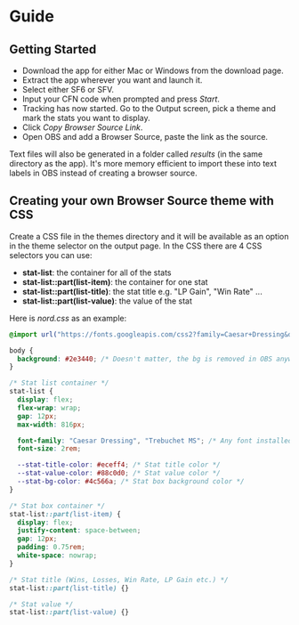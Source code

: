 # Guide
## Getting Started
- Download the app for either Mac or Windows from the download page.
- Extract the app wherever you want and launch it. 
- Select either SF6 or SFV.
- Input your CFN code when prompted and press *Start*.
- Tracking has now started. Go to the Output screen, pick a theme and mark the stats you want to display. 
- Click *Copy Browser Source Link*.
- Open OBS and add a Browser Source, paste the link as the source.

Text files will also be generated in a folder called *results* (in the same directory as the app). It's more memory efficient to import these into text labels in OBS instead of creating a browser source.

## Creating your own Browser Source theme with CSS

Create a CSS file in the themes directory and it will be available as an option in the theme selector on the output page. In the CSS there are 4 CSS selectors you can use:

- **stat-list**: the container for all of the stats
- **stat-list::part(list-item)**: the container for one stat
- **stat-list::part(list-title)**: the stat title e.g. "LP Gain", "Win Rate" ...
- **stat-list::part(list-value)**: the value of the stat

Here is *nord.css* as an example:
```css
@import url("https://fonts.googleapis.com/css2?family=Caesar+Dressing&display=swap");

body {
  background: #2e3440; /* Doesn't matter, the bg is removed in OBS anyway */
}

/* Stat list container */
stat-list {
  display: flex;
  flex-wrap: wrap;
  gap: 12px;
  max-width: 816px;

  font-family: "Caesar Dressing", "Trebuchet MS"; /* Any font installed on the system works */
  font-size: 2rem;

  --stat-title-color: #eceff4; /* Stat title color */
  --stat-value-color: #88c0d0; /* Stat value color */
  --stat-bg-color: #4c566a; /* Stat box background color */
}

/* Stat box container */
stat-list::part(list-item) {
  display: flex;
  justify-content: space-between;
  gap: 12px;
  padding: 0.75rem;
  white-space: nowrap;
}

/* Stat title (Wins, Losses, Win Rate, LP Gain etc.) */
stat-list::part(list-title) {}

/* Stat value */
stat-list::part(list-value) {}
```